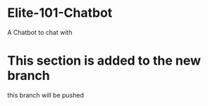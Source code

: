 # Elite-101-Chatbot
A Chatbot to chat with


# This section is added to the new branch
this branch will be pushed 